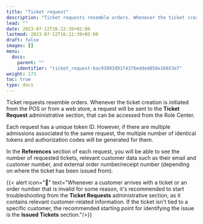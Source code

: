 ```yaml
---
title: "Ticket request"
description: "Ticket requests resemble orders. Whenever the ticket creation is initiated from the POS or from a web store, a request will be sent to the Ticket Request administrative section, that can be accessed from the Role Center."
lead: ""
date: 2023-07-12T16:12:39+02:00
lastmod: 2023-07-12T16:12:39+02:00
draft: false
images: []
menu:
  docs:
    parent: ""
    identifier: "ticket_request-bac93893d91f4376edded858e16653e7"
weight: 173
toc: true
type: docs
---
```


Ticket requests resemble orders. Whenever the ticket creation is initiated from the POS or from a web store, a request will be sent to the **Ticket Request** administrative section, that can be accessed from the Role Center. 

Each request has a unique token ID. However, if there are multiple admissions associated to the same request, the multiple number of identical tokens and authorization codes will be generated for them. 

In the **References** section of each request, you will be able to see the number of requested tickets, relevant customer data such as their email and customer number, and external order number/receipt number (depending on where the ticket has been issued from). 


{{< alert icon="📝" text="Whenever a customer arrives with a ticket or an order number that is invalid for some reason, it's recommended to start troubleshooting from the **Ticket Requests** administrative section, as it contains relevant customer-related information. If the ticket isn't tied to a specific customer, the recommended starting point for identifying the issue is the <b>Issued Tickets</b> section."/>}}